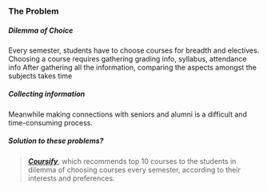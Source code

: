 ### **The Problem**
##### Dilemma of Choice
Every semester, students have to choose courses for breadth and electives. Choosing a course requires gathering grading info, syllabus, attendance info After gathering all the information, comparing the aspects amongst the subjects takes time

##### Collecting information
Meanwhile making connections with seniors and alumni is a difficult and time-consuming process.

##### Solution to these problems?
> [***Coursify***](https://apurvaspace.github.io/coursify/index.html), which recommends top 10 courses to the students in dilemma of choosing courses every semester, according to their interests and preferences.
